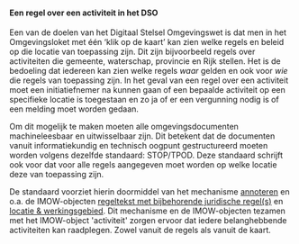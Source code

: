 ﻿#### Een regel over een activiteit in het DSO

Een van de doelen van het Digitaal Stelsel Omgevingswet is dat men in het
Omgevingsloket met één ‘klik op de kaart’ kan zien welke regels en beleid op die
locatie van toepassing zijn. Dit zijn bijvoorbeeld regels over activiteiten die gemeente, waterschap, provincie en Rijk stellen. 
Het is de bedoeling dat iedereen kan zien welke regels *waar* gelden en ook voor *wie* die 
regels van toepassing zijn. In het geval van een regel over een activiteit moet een initiatiefnemer
na kunnen gaan of een bepaalde activiteit op een specifieke locatie
is toegestaan en zo ja of er een vergunning nodig is of een melding moet worden gedaan.

Om dit mogelijk te maken moeten alle omgevingsdocumenten machineleesbaar en
uitwisselbaar zijn. Dit betekent dat de documenten vanuit informatiekundig en
technisch oogpunt gestructureerd moeten worden volgens dezelfde standaard:
STOP/TPOD. Deze standaard schrijft ook voor dat voor alle regels aangegeven moet
worden op welke locatie deze van toepassing zijn.

De standaard voorziet hierin doormiddel van het mechanisme
[annoteren](https://wegwijzerstoptpod.nl/annoteren-0) en o.a. de IMOW-objecten
[regeltekst met bijbehorende juridische
regel(s)](https://wegwijzerstoptpod.nl/regeltekst-en-formele-inhoud) en [locatie
& werkingsgebied](https://wegwijzerstoptpod.nl/locatie-en-werkingsgebied). Dit
mechanisme en de IMOW-objecten tezamen met het IMOW-object 'activiteit'
zorgen ervoor dat iedere belanghebbende activiteiten kan raadplegen. Zowel vanuit de 
regels als vanuit de kaart. 